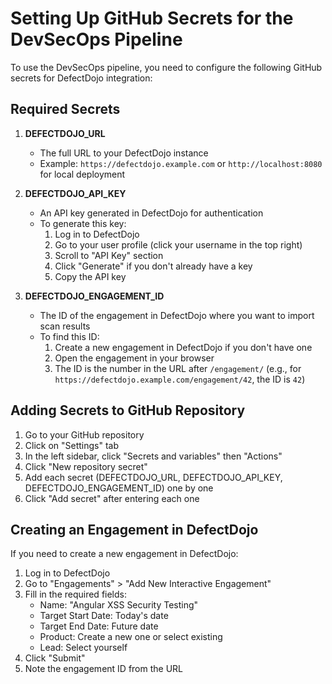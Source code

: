 # Setting Up GitHub Secrets for the DevSecOps Pipeline

To use the DevSecOps pipeline, you need to configure the following GitHub secrets for DefectDojo integration:

## Required Secrets

1. **DEFECTDOJO_URL**
   - The full URL to your DefectDojo instance
   - Example: `https://defectdojo.example.com` or `http://localhost:8080` for local deployment

2. **DEFECTDOJO_API_KEY**
   - An API key generated in DefectDojo for authentication
   - To generate this key:
     1. Log in to DefectDojo
     2. Go to your user profile (click your username in the top right)
     3. Scroll to "API Key" section
     4. Click "Generate" if you don't already have a key
     5. Copy the API key

3. **DEFECTDOJO_ENGAGEMENT_ID**
   - The ID of the engagement in DefectDojo where you want to import scan results
   - To find this ID:
     1. Create a new engagement in DefectDojo if you don't have one
     2. Open the engagement in your browser
     3. The ID is the number in the URL after `/engagement/` 
        (e.g., for `https://defectdojo.example.com/engagement/42`, the ID is `42`)

## Adding Secrets to GitHub Repository

1. Go to your GitHub repository
2. Click on "Settings" tab
3. In the left sidebar, click "Secrets and variables" then "Actions"
4. Click "New repository secret"
5. Add each secret (DEFECTDOJO_URL, DEFECTDOJO_API_KEY, DEFECTDOJO_ENGAGEMENT_ID) one by one
6. Click "Add secret" after entering each one

## Creating an Engagement in DefectDojo

If you need to create a new engagement in DefectDojo:

1. Log in to DefectDojo
2. Go to "Engagements" > "Add New Interactive Engagement"
3. Fill in the required fields:
   - Name: "Angular XSS Security Testing"
   - Target Start Date: Today's date
   - Target End Date: Future date
   - Product: Create a new one or select existing
   - Lead: Select yourself
4. Click "Submit"
5. Note the engagement ID from the URL
